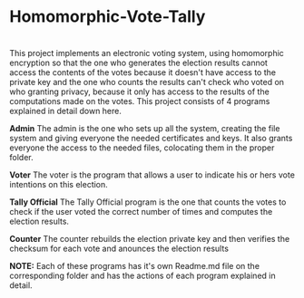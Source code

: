 # Homomorphic-Vote-Tally <h1>

This project implements an electronic voting system, using homomorphic encryption so that the one who generates the
election results cannot access the contents of the votes because it doesn't have access to the private key and the one
who counts the results can't check who voted on who granting privacy, because it only has access to the results of the
computations made on the votes.
This project consists of 4 programs explained in detail down here.

**Admin**
The admin is the one who sets up all the system, creating the file system and giving everyone the needed certificates and keys.
It also grants everyone the access to the needed files, colocating them in the proper folder.

**Voter**
The voter is the program that allows a user to indicate his or hers vote intentions on this election.

**Tally Official**
The Tally Official program is the one that counts the votes to check if the user voted the correct number of times and computes 
the election results.

**Counter**
The counter rebuilds the election private key and then verifies the checksum for each vote and anounces the election results

**NOTE:**
Each of these programs has it's own Readme.md file on the corresponding folder and has the actions of each program explained in detail.
